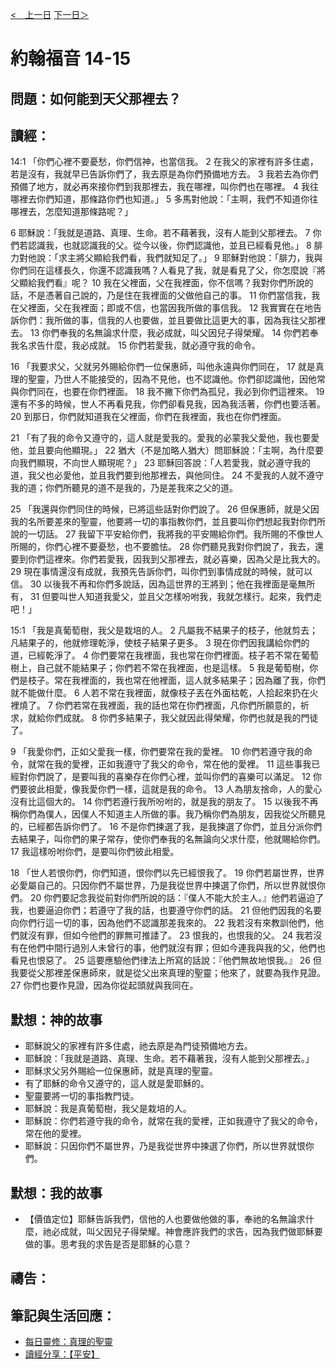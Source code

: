 [<　上一日](/Bible/John/Day12.html) [下一日＞](/Bible/John/Day14.html)

# 約翰福音 14-15

## 問題：如何能到天父那裡去？

## 讀經：

14:1 「你們心裡不要憂愁，你們信神，也當信我。 2 在我父的家裡有許多住處，若是沒有，我就早已告訴你們了，我去原是為你們預備地方去。 3 我若去為你們預備了地方，就必再來接你們到我那裡去，我在哪裡，叫你們也在哪裡。 4 我往哪裡去你們知道，那條路你們也知道。」 5 多馬對他說：「主啊，我們不知道你往哪裡去，怎麼知道那條路呢？」

6 耶穌說：「我就是道路、真理、生命。若不藉著我，沒有人能到父那裡去。 7 你們若認識我，也就認識我的父。從今以後，你們認識他，並且已經看見他。」 8 腓力對他說：「求主將父顯給我們看，我們就知足了。」 9 耶穌對他說：「腓力，我與你們同在這樣長久，你還不認識我嗎？人看見了我，就是看見了父，你怎麼說『將父顯給我們看』呢？ 10 我在父裡面，父在我裡面，你不信嗎？我對你們所說的話，不是憑著自己說的，乃是住在我裡面的父做他自己的事。 11 你們當信我，我在父裡面，父在我裡面；即或不信，也當因我所做的事信我。 12 我實實在在地告訴你們：我所做的事，信我的人也要做，並且要做比這更大的事，因為我往父那裡去。 13 你們奉我的名無論求什麼，我必成就，叫父因兒子得榮耀。 14 你們若奉我名求告什麼，我必成就。 15 你們若愛我，就必遵守我的命令。

16 「我要求父，父就另外賜給你們一位保惠師，叫他永遠與你們同在， 17 就是真理的聖靈，乃世人不能接受的，因為不見他，也不認識他。你們卻認識他，因他常與你們同在，也要在你們裡面。 18 我不撇下你們為孤兒，我必到你們這裡來。 19 還有不多的時候，世人不再看見我，你們卻看見我，因為我活著，你們也要活著。 20 到那日，你們就知道我在父裡面，你們在我裡面，我也在你們裡面。

21 「有了我的命令又遵守的，這人就是愛我的。愛我的必蒙我父愛他，我也要愛他，並且要向他顯現。」 22 猶大（不是加略人猶大）問耶穌說：「主啊，為什麼要向我們顯現，不向世人顯現呢？」 23 耶穌回答說：「人若愛我，就必遵守我的道，我父也必愛他，並且我們要到他那裡去，與他同住。 24 不愛我的人就不遵守我的道；你們所聽見的道不是我的，乃是差我來之父的道。

25 「我還與你們同住的時候，已將這些話對你們說了。 26 但保惠師，就是父因我的名所要差來的聖靈，他要將一切的事指教你們，並且要叫你們想起我對你們所說的一切話。 27 我留下平安給你們，我將我的平安賜給你們。我所賜的不像世人所賜的，你們心裡不要憂愁，也不要膽怯。 28 你們聽見我對你們說了，我去，還要到你們這裡來。你們若愛我，因我到父那裡去，就必喜樂，因為父是比我大的。 29 現在事情還沒有成就，我預先告訴你們，叫你們到事情成就的時候，就可以信。 30 以後我不再和你們多說話，因為這世界的王將到；他在我裡面是毫無所有， 31 但要叫世人知道我愛父，並且父怎樣吩咐我，我就怎樣行。起來，我們走吧！」

15:1 「我是真葡萄樹，我父是栽培的人。 2 凡屬我不結果子的枝子，他就剪去；凡結果子的，他就修理乾淨，使枝子結果子更多。 3 現在你們因我講給你們的道，已經乾淨了。 4 你們要常在我裡面，我也常在你們裡面。枝子若不常在葡萄樹上，自己就不能結果子；你們若不常在我裡面，也是這樣。 5 我是葡萄樹，你們是枝子。常在我裡面的，我也常在他裡面，這人就多結果子；因為離了我，你們就不能做什麼。 6 人若不常在我裡面，就像枝子丟在外面枯乾，人拾起來扔在火裡燒了。 7 你們若常在我裡面，我的話也常在你們裡面，凡你們所願意的，祈求，就給你們成就。 8 你們多結果子，我父就因此得榮耀，你們也就是我的門徒了。

9 「我愛你們，正如父愛我一樣，你們要常在我的愛裡。 10 你們若遵守我的命令，就常在我的愛裡，正如我遵守了我父的命令，常在他的愛裡。 11 這些事我已經對你們說了，是要叫我的喜樂存在你們心裡，並叫你們的喜樂可以滿足。 12 你們要彼此相愛，像我愛你們一樣，這就是我的命令。 13 人為朋友捨命，人的愛心沒有比這個大的。 14 你們若遵行我所吩咐的，就是我的朋友了。 15 以後我不再稱你們為僕人，因僕人不知道主人所做的事。我乃稱你們為朋友，因我從父所聽見的，已經都告訴你們了。 16 不是你們揀選了我，是我揀選了你們，並且分派你們去結果子，叫你們的果子常存，使你們奉我的名無論向父求什麼，他就賜給你們。 17 我這樣吩咐你們，是要叫你們彼此相愛。

18 「世人若恨你們，你們知道，恨你們以先已經恨我了。 19 你們若屬世界，世界必愛屬自己的。只因你們不屬世界，乃是我從世界中揀選了你們，所以世界就恨你們。 20 你們要記念我從前對你們所說的話：『僕人不能大於主人。』他們若逼迫了我，也要逼迫你們；若遵守了我的話，也要遵守你們的話。 21 但他們因我的名要向你們行這一切的事，因為他們不認識那差我來的。 22 我若沒有來教訓他們，他們就沒有罪，但如今他們的罪無可推諉了。 23 恨我的，也恨我的父。 24 我若沒有在他們中間行過別人未曾行的事，他們就沒有罪；但如今連我與我的父，他們也看見也恨惡了。 25 這要應驗他們律法上所寫的話說：『他們無故地恨我。』 26 但我要從父那裡差保惠師來，就是從父出來真理的聖靈；他來了，就要為我作見證。 27 你們也要作見證，因為你從起頭就與我同在。

## 默想：神的故事
+ 耶穌說父的家裡有許多住處，祂去原是為門徒預備地方去。
+ 耶穌說：「我就是道路、真理、生命。若不藉著我，沒有人能到父那裡去。」
+ 耶穌求父另外賜給一位保惠師，就是真理的聖靈。
+ 有了耶穌的命令又遵守的，這人就是愛耶穌的。
+ 聖靈要將一切的事指教門徒。
+ 耶穌說：我是真葡萄樹，我父是栽培的人。
+ 耶穌說：你們若遵守我的命令，就常在我的愛裡，正如我遵守了我父的命令，常在他的愛裡。
+ 耶穌說：只因你們不屬世界，乃是我從世界中揀選了你們，所以世界就恨你們。

## 默想：我的故事
+ 【價值定位】耶穌告訴我們，信他的人也要做他做的事，奉祂的名無論求什麼，祂必成就，叫父因兒子得榮耀。神會應許我們的求告，因為我們做耶穌要做的事。思考我的求告是否是耶穌的心意？

## 禱告：

## 筆記與生活回應：
+ [每日靈修：真理的聖靈](https://bibleplan.github.io/sharing/zhuolin/day4-wk97-sharing.html)
+ [讀經分享：【平安】](https://bibleplan.github.io/sharing/day4-wk97-sharing.html)
